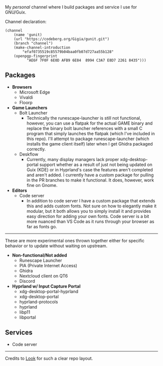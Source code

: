My *personal* channel where I build packages and service I use for GNU/Guix.

Channel declaration:
```
(channel
    (name 'gunit)
    (url "https://codeberg.org/Gigia/gunit.git")
    (branch "channel")
    (make-channel-introduction
        "efaf0735519c85579b04baa0fb07d727aa55b128"
    (openpgp-fingerprint
          "AE6F 7F0F 6E0D AFB9 6E84  8994 C3A7 E8D7 2261 8435")))
```


## Packages
- **Browsers**
  - Microsoft Edge
  - Vivaldi
  - Floorp
- **Game Launchers**
  - Bolt Launcher
    - Technically the runescape-launcher is still not functional, however, you can use a flatpak for the actual GAME binary and replace the binary bolt launcher references with a small C program that simply launches the flatpak (which I've included in this repo). I'll attempt to package runescape-launcher (which installs the game client itself) later when I get Ghidra packaged correctly.
  - Deskflow
    - Currently, many display managers lack proper xdg-desktop-portal support whether as a result of just not being updated on Guix (KDE) or in Hyprland's case the features aren't completed and aren't added. I currently have a custom package for pulling in the PR branches to make it functional.
    It does, however, work fine on Gnome.
- **Editors**
  - Code server
    - In addition to code server I have a custom package that extends this and adds custom fonts. Not sure on how to elegantly make it modular, but it both allows you to simply install it and provides easy direction for adding your own fonts. Code server is a bit more nuanced than VS Code as it runs through your browser as far as fonts go.


---
These are more experimental ones thrown together either for specific behavior or to update without waiting on upstream.
- **Non-functional/Not added**
  - Runescape Launcher
  - PIA (Private Internet Access)
  - Ghidra
  - Nextcloud client on QT6
  - Discord
- **Hyprland w/ Input Capture Portal**
    - xdg-desktop-portal-hyprland
    - xdg-desktop-portal
    - hyprland-protocols
    - hyprland
    - libp11
    - libportal

## Services
- Code server

---

Credits to [Look](https://codeberg.org/look/saayix) for such a clear repo layout.